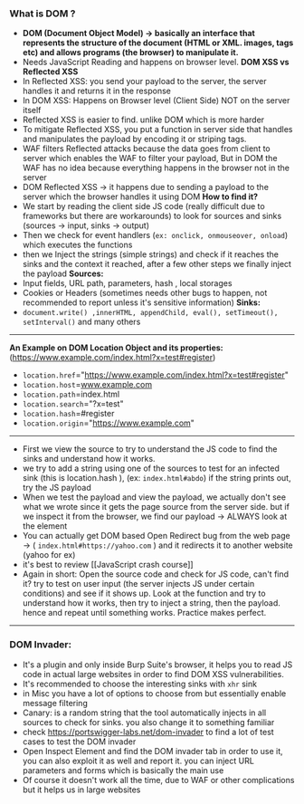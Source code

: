 ### What is DOM ?
- **DOM (Document Object Model) -> basically an interface that represents the structure of the document (HTML or XML. images, tags etc) and allows programs (the browser) to manipulate it.**
- Needs JavaScript Reading and happens on browser level.
**DOM XSS vs Reflected XSS**
- In Reflected XSS: you send your payload to the server, the server handles it and returns it in the response
- In DOM XSS: Happens on Browser level (Client Side) NOT on the server itself
- Reflected XSS is easier to find. unlike DOM which is more harder
- To mitigate Reflected XSS, you put a function in server side that handles and manipulates the payload by encoding it or striping tags.
- WAF filters Reflected attacks because the data goes from client to server which enables the WAF to filter your payload, But in DOM the WAF has no idea because everything happens in the browser not in the server
- DOM Reflected XSS -> it happens due to sending a payload to the server which the browser handles it using DOM
**How to find it?**
- We start by reading the client side JS code (really difficult due to frameworks but there are workarounds) to look for sources and sinks (sources -> input, sinks -> output) 
- Then we check for event handlers (`ex: onclick, onmouseover, onload`) which executes the functions
- then we Inject the strings (simple strings) and check if it reaches the sinks and the context it reached, after a few other steps we finally inject the payload
**Sources:**
- Input fields, URL path, parameters, hash , local storages
- Cookies or Headers (sometimes needs other bugs to happen, not recommended to report unless it's sensitive information)
**Sinks:**
- `document.write() ,innerHTML, appendChild, eval(), setTimeout(), setInterval()` and many others
---
**An Example on DOM Location Object and its properties:**
(https://www.example.com/index.html?x=test#register)
- `location.href`="https://www.example.com/index.html?x=test#register"
- `location.host`=www.example.com
- `location.path`=index.html
- `location.search`="?x=test"
- `location.hash`=#register
- `location.origin`="https://www.example.com"
---
- First we view the source to try to understand the JS code to find the sinks and understand how it works.
- we try to add a string using one of the sources to test for an infected sink (this is location.hash ), (ex: `index.html#abdo`) if the string prints out, try the JS payload
- When we test the payload and view the payload, we actually don't see what we wrote since it gets the page source from the server side. but if we inspect it from the browser, we find our payload -> ALWAYS look at the element
- You can actually get DOM based Open Redirect bug from the web page -> ( `index.html#https://yahoo.com` ) and it redirects it to another website (yahoo for ex)
- it's best to review [[JavaScript crash course]]
- Again in short: Open the source code and check for JS code, can't find it? try to test on user input (the server injects JS under certain conditions) and see if it shows up. Look at the function and try to understand how it works, then try to inject a string, then the payload. hence and repeat until something works. Practice makes perfect.
---
### DOM Invader:
- It's a plugin and only inside Burp Suite's browser, it helps you to read JS code in actual large websites in order to find DOM XSS vulnerabilities.
- It's recommended to choose the interesting sinks with `xhr` sink
- in Misc you have a lot of options to choose from but essentially enable message filtering
- Canary: is a random string that the tool automatically injects in all sources to check for sinks. you also change it to something familiar
- check https://portswigger-labs.net/dom-invader to find a lot of test cases to test the DOM invader
- Open Inspect Element and find the DOM invader tab in order to use it, you can also exploit it as well and report it. you can inject URL parameters and forms which is basically the main use
- Of course it doesn't work all the time, due to WAF or other complications but it helps us in large websites